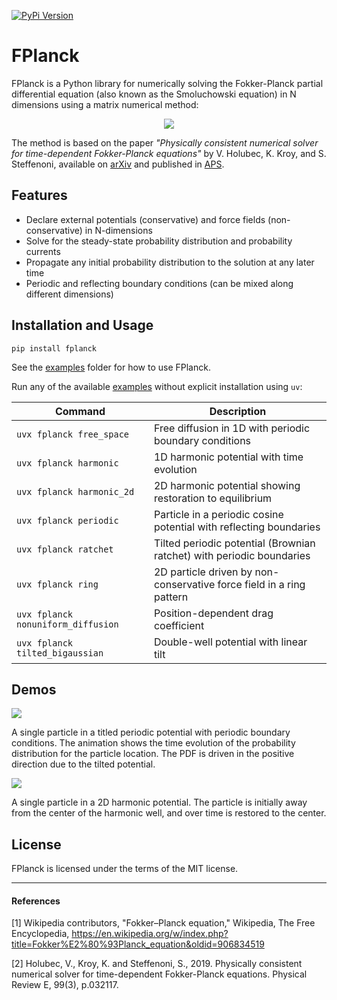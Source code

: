 [![PyPi Version](https://img.shields.io/pypi/v/fplanck)](https://pypi.org/project/fplanck/)

# FPlanck
FPlanck is a Python library for numerically solving the Fokker-Planck partial differential equation (also known as the Smoluchowski equation) in N dimensions using a matrix numerical method:

<p align="center">
  <img src="./img/FokkerPlanck.svg">
</p>

The method is based on the paper *"Physically consistent numerical solver for time-dependent Fokker-Planck equations"* by V. Holubec, K. Kroy, and S. Steffenoni, available on [arXiv](https://arxiv.org/pdf/1804.01285.pdf) and published in [APS](https://journals.aps.org/pre/abstract/10.1103/PhysRevE.99.032117).

## Features
+ Declare external potentials (conservative) and force fields (non-conservative) in N-dimensions
+ Solve for the steady-state probability distribution and probability currents
+ Propagate any initial probability distribution to the solution at any later time
+ Periodic and reflecting boundary conditions (can be mixed along different dimensions)

## Installation and Usage
```shell
pip install fplanck
```

See the [examples](src/fplanck/examples) folder for how to use FPlanck.

Run any of the available [examples](src/fplanck/examples) without explicit installation using `uv`:

| Command | Description |
|---------|-------------|
| `uvx fplanck free_space` | Free diffusion in 1D with periodic boundary conditions |
| `uvx fplanck harmonic` | 1D harmonic potential with time evolution |
| `uvx fplanck harmonic_2d` | 2D harmonic potential showing restoration to equilibrium |
| `uvx fplanck periodic` | Particle in a periodic cosine potential with reflecting boundaries |
| `uvx fplanck ratchet` | Tilted periodic potential (Brownian ratchet) with periodic boundaries |
| `uvx fplanck ring` | 2D particle driven by non-conservative force field in a ring pattern |
| `uvx fplanck nonuniform_diffusion` | Position-dependent drag coefficient |
| `uvx fplanck tilted_bigaussian` | Double-well potential with linear tilt |


## Demos

![](https://github.com/johnaparker/fplanck/blob/master/img/ratchet.gif)

A single particle in a titled periodic potential with periodic boundary conditions.
The animation shows the time evolution of the probability distribution for the particle location.
The PDF is driven in the positive direction due to the tilted potential.

![](https://github.com/johnaparker/fplanck/blob/master/img/harmonic.gif)

A single particle in a 2D harmonic potential.
The particle is initially away from the center of the harmonic well, and over time is restored to the center.


## License
FPlanck is licensed under the terms of the MIT license.


---

#### References
[1] Wikipedia contributors, "Fokker–Planck equation," Wikipedia, The Free Encyclopedia, https://en.wikipedia.org/w/index.php?title=Fokker%E2%80%93Planck_equation&oldid=906834519

[2] Holubec, V., Kroy, K. and Steffenoni, S., 2019. Physically consistent numerical solver for time-dependent Fokker-Planck equations. Physical Review E, 99(3), p.032117.
